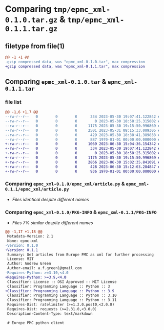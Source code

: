 # Comparing `tmp/epmc_xml-0.1.0.tar.gz` & `tmp/epmc_xml-0.1.1.tar.gz`

## filetype from file(1)

```diff
@@ -1 +1 @@
-gzip compressed data, was "epmc_xml-0.1.0.tar", max compression
+gzip compressed data, was "epmc_xml-0.1.1.tar", max compression
```

## Comparing `epmc_xml-0.1.0.tar` & `epmc_xml-0.1.1.tar`

### file list

```diff
@@ -1,6 +1,7 @@
--rw-r--r--   0        0        0      334 2023-05-30 19:07:41.122842 epmc_xml-0.1.0/README.md
--rw-r--r--   0        0        0        0 2023-05-30 18:58:25.315802 epmc_xml-0.1.0/epmc_xml/__init__.py
--rw-r--r--   0        0        0     1175 2023-05-30 19:15:50.996869 epmc_xml-0.1.0/epmc_xml/article.py
--rw-r--r--   0        0        0     2501 2023-05-31 08:15:33.009305 epmc_xml-0.1.0/epmc_xml/fetch.py
--rw-r--r--   0        0        0      429 2023-05-30 18:38:41.389833 epmc_xml-0.1.0/pyproject.toml
--rw-r--r--   0        0        0      887 1970-01-01 00:00:00.000000 epmc_xml-0.1.0/PKG-INFO
+-rw-r--r--   0        0        0     1069 2023-06-30 15:04:36.154342 epmc_xml-0.1.1/LICENSE
+-rw-r--r--   0        0        0      334 2023-05-30 19:07:41.122842 epmc_xml-0.1.1/README.md
+-rw-r--r--   0        0        0        0 2023-05-30 18:58:25.315802 epmc_xml-0.1.1/epmc_xml/__init__.py
+-rw-r--r--   0        0        0     1175 2023-05-30 19:15:50.996869 epmc_xml-0.1.1/epmc_xml/article.py
+-rw-r--r--   0        0        0     2866 2023-06-30 15:02:35.841091 epmc_xml-0.1.1/epmc_xml/fetch.py
+-rw-r--r--   0        0        0      428 2023-06-30 15:12:03.284847 epmc_xml-0.1.1/pyproject.toml
+-rw-r--r--   0        0        0      936 1970-01-01 00:00:00.000000 epmc_xml-0.1.1/PKG-INFO
```

### Comparing `epmc_xml-0.1.0/epmc_xml/article.py` & `epmc_xml-0.1.1/epmc_xml/article.py`

 * *Files identical despite different names*

### Comparing `epmc_xml-0.1.0/PKG-INFO` & `epmc_xml-0.1.1/PKG-INFO`

 * *Files 7% similar despite different names*

```diff
@@ -1,17 +1,18 @@
 Metadata-Version: 2.1
 Name: epmc-xml
-Version: 0.1.0
+Version: 0.1.1
 Summary: Get articles from Europe PMC as xml for further processing
 License: MIT
 Author: Andrew Green
 Author-email: a.f.green1@gmail.com
-Requires-Python: >=3.10,<4.0
+Requires-Python: >=3.9,<4.0
 Classifier: License :: OSI Approved :: MIT License
 Classifier: Programming Language :: Python :: 3
+Classifier: Programming Language :: Python :: 3.9
 Classifier: Programming Language :: Python :: 3.10
 Classifier: Programming Language :: Python :: 3.11
 Requires-Dist: ratelimiter (>=1.2.0.post0,<2.0.0)
 Requires-Dist: requests (>=2.31.0,<3.0.0)
 Description-Content-Type: text/markdown
 
 # Europe PMC python client
```

